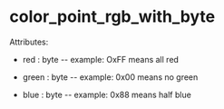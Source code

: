 # color_point_rgb_with_byte

Attributes:

* red : byte -- example: OxFF means all red

* green : byte -- example: 0x00 means no green

* blue : byte -- example: 0x88 means half blue
